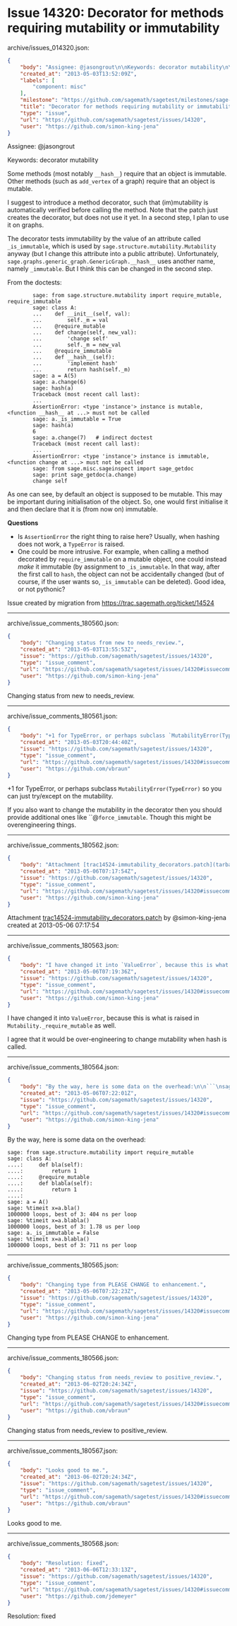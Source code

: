 # Issue 14320: Decorator for methods requiring mutability or immutability

archive/issues_014320.json:
```json
{
    "body": "Assignee: @jasongrout\n\nKeywords: decorator mutability\n\nSome methods (most notably `__hash__`) require that an object is immutable. Other methods (such as `add_vertex` of a graph) require that an object is mutable.\n\nI suggest to introduce a method decorator, such that (im)mutability is automatically verified before calling the method. Note that the patch just creates the decorator, but does not use it yet. In a second step, I plan to use it on graphs.\n\nThe decorator tests immutability by the value of an attribute called `_is_immutable`, which is used by `sage.structure.mutability.Mutability` anyway (but I change this attribute into a public attribute). Unfortunately, `sage.graphs.generic_graph.GenericGraph.__hash__` uses another name, namely `_immutable`. But I think this can be changed in the second step.\n\nFrom the doctests:\n\n```\n        sage: from sage.structure.mutability import require_mutable, require_immutable\n        sage: class A:\n        ...    def __init__(self, val):\n        ...        self._m = val\n        ...    @require_mutable\n        ...    def change(self, new_val):\n        ...        'change self'\n        ...        self._m = new_val\n        ...    @require_immutable\n        ...    def __hash__(self):\n        ...        'implement hash'\n        ...        return hash(self._m)\n        sage: a = A(5)\n        sage: a.change(6)\n        sage: hash(a)\n        Traceback (most recent call last):\n        ...\n        AssertionError: <type 'instance'> instance is mutable, <function __hash__ at ...> must not be called\n        sage: a._is_immutable = True\n        sage: hash(a)\n        6\n        sage: a.change(7)   # indirect doctest\n        Traceback (most recent call last):\n        ...\n        AssertionError: <type 'instance'> instance is immutable, <function change at ...> must not be called\n        sage: from sage.misc.sageinspect import sage_getdoc\n        sage: print sage_getdoc(a.change)\n        change self\n```\n\n\nAs one can see, by default an object is supposed to be mutable. This may be important during initialisation of the object. So, one would first initialise it and then declare that it is (from now on) immutable.\n\n__Questions__\n\n- Is `AssertionError` the right thing to raise here? Usually, when hashing does not work, a `TypeError` is raised.\n- One could be more intrusive. For example, when calling a method decorated by `require_immutable` on a mutable object, one could instead *make* it immutable (by assignment to `_is_immutable`. In that way, after the first call to `hash`, the object can not be accidentally changed (but of course, if the user wants so, `_is_immutable` can be deleted). Good idea, or not pythonic?\n\n\nIssue created by migration from https://trac.sagemath.org/ticket/14524\n\n",
    "created_at": "2013-05-03T13:52:09Z",
    "labels": [
        "component: misc"
    ],
    "milestone": "https://github.com/sagemath/sagetest/milestones/sage-5.11",
    "title": "Decorator for methods requiring mutability or immutability",
    "type": "issue",
    "url": "https://github.com/sagemath/sagetest/issues/14320",
    "user": "https://github.com/simon-king-jena"
}
```
Assignee: @jasongrout

Keywords: decorator mutability

Some methods (most notably `__hash__`) require that an object is immutable. Other methods (such as `add_vertex` of a graph) require that an object is mutable.

I suggest to introduce a method decorator, such that (im)mutability is automatically verified before calling the method. Note that the patch just creates the decorator, but does not use it yet. In a second step, I plan to use it on graphs.

The decorator tests immutability by the value of an attribute called `_is_immutable`, which is used by `sage.structure.mutability.Mutability` anyway (but I change this attribute into a public attribute). Unfortunately, `sage.graphs.generic_graph.GenericGraph.__hash__` uses another name, namely `_immutable`. But I think this can be changed in the second step.

From the doctests:

```
        sage: from sage.structure.mutability import require_mutable, require_immutable
        sage: class A:
        ...    def __init__(self, val):
        ...        self._m = val
        ...    @require_mutable
        ...    def change(self, new_val):
        ...        'change self'
        ...        self._m = new_val
        ...    @require_immutable
        ...    def __hash__(self):
        ...        'implement hash'
        ...        return hash(self._m)
        sage: a = A(5)
        sage: a.change(6)
        sage: hash(a)
        Traceback (most recent call last):
        ...
        AssertionError: <type 'instance'> instance is mutable, <function __hash__ at ...> must not be called
        sage: a._is_immutable = True
        sage: hash(a)
        6
        sage: a.change(7)   # indirect doctest
        Traceback (most recent call last):
        ...
        AssertionError: <type 'instance'> instance is immutable, <function change at ...> must not be called
        sage: from sage.misc.sageinspect import sage_getdoc
        sage: print sage_getdoc(a.change)
        change self
```


As one can see, by default an object is supposed to be mutable. This may be important during initialisation of the object. So, one would first initialise it and then declare that it is (from now on) immutable.

__Questions__

- Is `AssertionError` the right thing to raise here? Usually, when hashing does not work, a `TypeError` is raised.
- One could be more intrusive. For example, when calling a method decorated by `require_immutable` on a mutable object, one could instead *make* it immutable (by assignment to `_is_immutable`. In that way, after the first call to `hash`, the object can not be accidentally changed (but of course, if the user wants so, `_is_immutable` can be deleted). Good idea, or not pythonic?


Issue created by migration from https://trac.sagemath.org/ticket/14524





---

archive/issue_comments_180560.json:
```json
{
    "body": "Changing status from new to needs_review.",
    "created_at": "2013-05-03T13:55:53Z",
    "issue": "https://github.com/sagemath/sagetest/issues/14320",
    "type": "issue_comment",
    "url": "https://github.com/sagemath/sagetest/issues/14320#issuecomment-180560",
    "user": "https://github.com/simon-king-jena"
}
```

Changing status from new to needs_review.



---

archive/issue_comments_180561.json:
```json
{
    "body": "+1 for TypeError, or perhaps subclass `MutabilityError(TypeError)` so you can just try/except on the mutability.\n\nIf you also want to change the mutability in the decorator then you should provide additional ones like ``@`force_immutable`. Though this might be overengineering things.",
    "created_at": "2013-05-03T20:44:40Z",
    "issue": "https://github.com/sagemath/sagetest/issues/14320",
    "type": "issue_comment",
    "url": "https://github.com/sagemath/sagetest/issues/14320#issuecomment-180561",
    "user": "https://github.com/vbraun"
}
```

+1 for TypeError, or perhaps subclass `MutabilityError(TypeError)` so you can just try/except on the mutability.

If you also want to change the mutability in the decorator then you should provide additional ones like ``@`force_immutable`. Though this might be overengineering things.



---

archive/issue_comments_180562.json:
```json
{
    "body": "Attachment [trac14524-immutability_decorators.patch](tarball://root/attachments/some-uuid/ticket14524/trac14524-immutability_decorators.patch) by @simon-king-jena created at 2013-05-06 07:17:54",
    "created_at": "2013-05-06T07:17:54Z",
    "issue": "https://github.com/sagemath/sagetest/issues/14320",
    "type": "issue_comment",
    "url": "https://github.com/sagemath/sagetest/issues/14320#issuecomment-180562",
    "user": "https://github.com/simon-king-jena"
}
```

Attachment [trac14524-immutability_decorators.patch](tarball://root/attachments/some-uuid/ticket14524/trac14524-immutability_decorators.patch) by @simon-king-jena created at 2013-05-06 07:17:54



---

archive/issue_comments_180563.json:
```json
{
    "body": "I have changed it into `ValueError`, because this is what is raised in `Mutability._require_mutable` as well.\n\nI agree that it would be over-engineering to change mutability when hash is called.",
    "created_at": "2013-05-06T07:19:36Z",
    "issue": "https://github.com/sagemath/sagetest/issues/14320",
    "type": "issue_comment",
    "url": "https://github.com/sagemath/sagetest/issues/14320#issuecomment-180563",
    "user": "https://github.com/simon-king-jena"
}
```

I have changed it into `ValueError`, because this is what is raised in `Mutability._require_mutable` as well.

I agree that it would be over-engineering to change mutability when hash is called.



---

archive/issue_comments_180564.json:
```json
{
    "body": "By the way, here is some data on the overhead:\n\n```\nsage: from sage.structure.mutability import require_mutable\nsage: class A:\n....:     def bla(self):\n....:         return 1\n....:     @require_mutable\n....:     def blabla(self):\n....:         return 1\n....:     \nsage: a = A()\nsage: %timeit x=a.bla()\n1000000 loops, best of 3: 404 ns per loop\nsage: %timeit x=a.blabla()\n1000000 loops, best of 3: 1.78 us per loop\nsage: a._is_immutable = False\nsage: %timeit x=a.blabla()\n1000000 loops, best of 3: 711 ns per loop\n```\n",
    "created_at": "2013-05-06T07:22:01Z",
    "issue": "https://github.com/sagemath/sagetest/issues/14320",
    "type": "issue_comment",
    "url": "https://github.com/sagemath/sagetest/issues/14320#issuecomment-180564",
    "user": "https://github.com/simon-king-jena"
}
```

By the way, here is some data on the overhead:

```
sage: from sage.structure.mutability import require_mutable
sage: class A:
....:     def bla(self):
....:         return 1
....:     @require_mutable
....:     def blabla(self):
....:         return 1
....:     
sage: a = A()
sage: %timeit x=a.bla()
1000000 loops, best of 3: 404 ns per loop
sage: %timeit x=a.blabla()
1000000 loops, best of 3: 1.78 us per loop
sage: a._is_immutable = False
sage: %timeit x=a.blabla()
1000000 loops, best of 3: 711 ns per loop
```




---

archive/issue_comments_180565.json:
```json
{
    "body": "Changing type from PLEASE CHANGE to enhancement.",
    "created_at": "2013-05-06T07:22:23Z",
    "issue": "https://github.com/sagemath/sagetest/issues/14320",
    "type": "issue_comment",
    "url": "https://github.com/sagemath/sagetest/issues/14320#issuecomment-180565",
    "user": "https://github.com/simon-king-jena"
}
```

Changing type from PLEASE CHANGE to enhancement.



---

archive/issue_comments_180566.json:
```json
{
    "body": "Changing status from needs_review to positive_review.",
    "created_at": "2013-06-02T20:24:34Z",
    "issue": "https://github.com/sagemath/sagetest/issues/14320",
    "type": "issue_comment",
    "url": "https://github.com/sagemath/sagetest/issues/14320#issuecomment-180566",
    "user": "https://github.com/vbraun"
}
```

Changing status from needs_review to positive_review.



---

archive/issue_comments_180567.json:
```json
{
    "body": "Looks good to me.",
    "created_at": "2013-06-02T20:24:34Z",
    "issue": "https://github.com/sagemath/sagetest/issues/14320",
    "type": "issue_comment",
    "url": "https://github.com/sagemath/sagetest/issues/14320#issuecomment-180567",
    "user": "https://github.com/vbraun"
}
```

Looks good to me.



---

archive/issue_comments_180568.json:
```json
{
    "body": "Resolution: fixed",
    "created_at": "2013-06-06T12:33:13Z",
    "issue": "https://github.com/sagemath/sagetest/issues/14320",
    "type": "issue_comment",
    "url": "https://github.com/sagemath/sagetest/issues/14320#issuecomment-180568",
    "user": "https://github.com/jdemeyer"
}
```

Resolution: fixed
